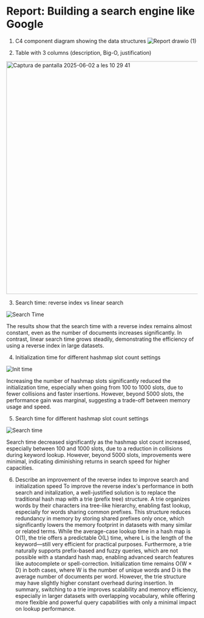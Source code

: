 # Report: Building a search engine like Google

1. C4 component diagram showing the data structures
![Report drawio (1)](https://github.com/user-attachments/assets/b8b5d6a8-e1ce-4598-b0f3-870ac0537868)

2. Table with 3 columns (description, Big-O, justification)
<img width="613" alt="Captura de pantalla 2025-06-02 a les 10 29 41" src="https://github.com/user-attachments/assets/878a3349-0d2f-4314-9ac8-5e4c79d7ff50" />

3. Search time: reverse index vs linear search

![Search Time](https://private-user-images.githubusercontent.com/170513247/451402456-2bc81d39-5b53-47bc-92de-57441a7b44b0.png?jwt=eyJhbGciOiJIUzI1NiIsInR5cCI6IkpXVCJ9.eyJpc3MiOiJnaXRodWIuY29tIiwiYXVkIjoicmF3LmdpdGh1YnVzZXJjb250ZW50LmNvbSIsImtleSI6ImtleTUiLCJleHAiOjE3NDkwNDUzODEsIm5iZiI6MTc0OTA0NTA4MSwicGF0aCI6Ii8xNzA1MTMyNDcvNDUxNDAyNDU2LTJiYzgxZDM5LTViNTMtNDdiYy05MmRlLTU3NDQxYTdiNDRiMC5wbmc_WC1BbXotQWxnb3JpdGhtPUFXUzQtSE1BQy1TSEEyNTYmWC1BbXotQ3JlZGVudGlhbD1BS0lBVkNPRFlMU0E1M1BRSzRaQSUyRjIwMjUwNjA0JTJGdXMtZWFzdC0xJTJGczMlMkZhd3M0X3JlcXVlc3QmWC1BbXotRGF0ZT0yMDI1MDYwNFQxMzUxMjFaJlgtQW16LUV4cGlyZXM9MzAwJlgtQW16LVNpZ25hdHVyZT05Nzc4Y2NkOGEzYzI0ZWM2YWJmNTI1ZmM5NjY1N2IwOTZhMTYyYWY2ZDg1ZTE2YTljMmU2NmRhNjlkOWY0MTExJlgtQW16LVNpZ25lZEhlYWRlcnM9aG9zdCJ9.Xha6eBbuLsSEnRlNkBYrDz1_XTtz-JLAJqVF7R5qALI)


The results show that the search time with a reverse index remains almost constant, even as the number of documents increases significantly. In contrast, linear search time grows steadily, demonstrating the efficiency of using a reverse index in large datasets.

4. Initialization time for different hashmap slot count settings 

![Init time](https://private-user-images.githubusercontent.com/170513247/451446506-8903dd6e-730c-4579-8d9b-db831ac4f344.png?jwt=eyJhbGciOiJIUzI1NiIsInR5cCI6IkpXVCJ9.eyJpc3MiOiJnaXRodWIuY29tIiwiYXVkIjoicmF3LmdpdGh1YnVzZXJjb250ZW50LmNvbSIsImtleSI6ImtleTUiLCJleHAiOjE3NDkwNTEwNTAsIm5iZiI6MTc0OTA1MDc1MCwicGF0aCI6Ii8xNzA1MTMyNDcvNDUxNDQ2NTA2LTg5MDNkZDZlLTczMGMtNDU3OS04ZDliLWRiODMxYWM0ZjM0NC5wbmc_WC1BbXotQWxnb3JpdGhtPUFXUzQtSE1BQy1TSEEyNTYmWC1BbXotQ3JlZGVudGlhbD1BS0lBVkNPRFlMU0E1M1BRSzRaQSUyRjIwMjUwNjA0JTJGdXMtZWFzdC0xJTJGczMlMkZhd3M0X3JlcXVlc3QmWC1BbXotRGF0ZT0yMDI1MDYwNFQxNTI1NTBaJlgtQW16LUV4cGlyZXM9MzAwJlgtQW16LVNpZ25hdHVyZT00ODVhMWMyYjFkNzRiZWE1OTk4NGQ5ZmMxNDUwMWE1MmVhMDQ2NmY1NGI3NjZhNmY1NDA5Njk5NzIzMjI3YzQ1JlgtQW16LVNpZ25lZEhlYWRlcnM9aG9zdCJ9.sxOw7I8jtRw0FRiNjeF7vz7vHAaHLPz92ykXJzO2Qow)

Increasing the number of hashmap slots significantly reduced the initialization time, especially when going from 100 to 1000 slots, due to fewer collisions and faster insertions. However, beyond 5000 slots, the performance gain was marginal, suggesting a trade-off between memory usage and speed.

5. Search time for different hashmap slot count settings

![Search time](https://private-user-images.githubusercontent.com/170513247/451452395-77b0d672-ed1c-4b05-8480-03e0b95bbc17.png?jwt=eyJhbGciOiJIUzI1NiIsInR5cCI6IkpXVCJ9.eyJpc3MiOiJnaXRodWIuY29tIiwiYXVkIjoicmF3LmdpdGh1YnVzZXJjb250ZW50LmNvbSIsImtleSI6ImtleTUiLCJleHAiOjE3NDkwNTE5MTcsIm5iZiI6MTc0OTA1MTYxNywicGF0aCI6Ii8xNzA1MTMyNDcvNDUxNDUyMzk1LTc3YjBkNjcyLWVkMWMtNGIwNS04NDgwLTAzZTBiOTViYmMxNy5wbmc_WC1BbXotQWxnb3JpdGhtPUFXUzQtSE1BQy1TSEEyNTYmWC1BbXotQ3JlZGVudGlhbD1BS0lBVkNPRFlMU0E1M1BRSzRaQSUyRjIwMjUwNjA0JTJGdXMtZWFzdC0xJTJGczMlMkZhd3M0X3JlcXVlc3QmWC1BbXotRGF0ZT0yMDI1MDYwNFQxNTQwMTdaJlgtQW16LUV4cGlyZXM9MzAwJlgtQW16LVNpZ25hdHVyZT0zNTZmNGZlOGNjNGRjNzk4YWJmNTFjZWRlNzNmMDU5ZTJmNTNjOWU1ZTMxZDFmODIxOTg3OWE5NDhkYjdiNTE3JlgtQW16LVNpZ25lZEhlYWRlcnM9aG9zdCJ9.4wkUo7Y_0U_zj4_K2PVaW5sg4Ygre_1oQ27qeR-opKk)

Search time decreased significantly as the hashmap slot count increased, especially between 100 and 1000 slots, due to a reduction in collisions during keyword lookup. However, beyond 5000 slots, improvements were minimal, indicating diminishing returns in search speed for higher capacities.

6. Describe an improvement of the reverse index to improve search and initialization speed
To improve the reverse index's performance in both search and initalization, a well-justified solution is to replace the traditional hash map with a trie (prefix tree) structure. A trie organizes words by their characters ina tree-like hierarchy, enabling fast lookup, especially for words sharing common prefixes. This structure reduces redundancy in memory by storing shared prefixes only once, which significantly lowers the memory footprint in datasets with many similar or related terms. While the average-case lookup time in a hash map is O(1), the trie offers a predictable O(L) time, where L is the length of the keyword—still very efficient for practical purposes. Furthermore, a trie naturally supports prefix-based and fuzzy queries, which are not possible with a standard hash map, enabling advanced search features like autocomplete or spell-correction. Initialization time remains O(W × D) in both cases, where W is the number of unique words and D is the average number of documents per word. However, the trie structure may have slightly higher constant overhead during insertion. In summary, switching to a trie improves scalability and memory efficiency, especially in larger datasets with overlapping vocabulary, while offering more flexible and powerful query capabilities with only a minimal impact on lookup performance.
